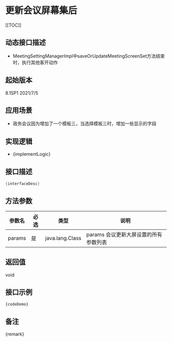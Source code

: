# 更新会议屏幕集后 

[[TOC]]

## 动态接口描述

- MeetingSettingManagerImpl中saveOrUpdateMeetingScreenSet方法结束时，执行其他客开动作

## 起始版本
8.1SP1
2021/7/5

## 应用场景
- 政务会议因为增加了一个模板三，当选择模板三时，增加一些显示的字段

## 实现逻辑
- {implementLogic}

## 接口描述
```java
{interfaceDesc}
```
## 方法参数
 参数名 | 必选 | 类型 | 说明 
--- |---|--- |--- 
params|是|java.lang.Class|params 会议更新大屏设置的所有参数列表


## 返回值
void


## 接口示例
```
{codeDemo}
```

## 备注
{remark}
